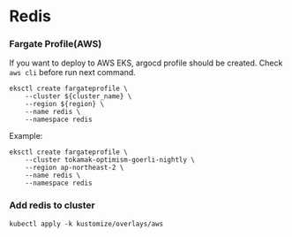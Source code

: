 # Redis

### Fargate Profile(AWS)

If you want to deploy to AWS EKS, argocd profile should be created.
Check `aws cli` before run next command.

```
eksctl create fargateprofile \
    --cluster ${cluster_name} \
    --region ${region} \
    --name redis \
    --namespace redis
```

Example:

```
eksctl create fargateprofile \
    --cluster tokamak-optimism-goerli-nightly \
    --region ap-northeast-2 \
    --name redis \
    --namespace redis
```

### Add redis to cluster

```
kubectl apply -k kustomize/overlays/aws
```
